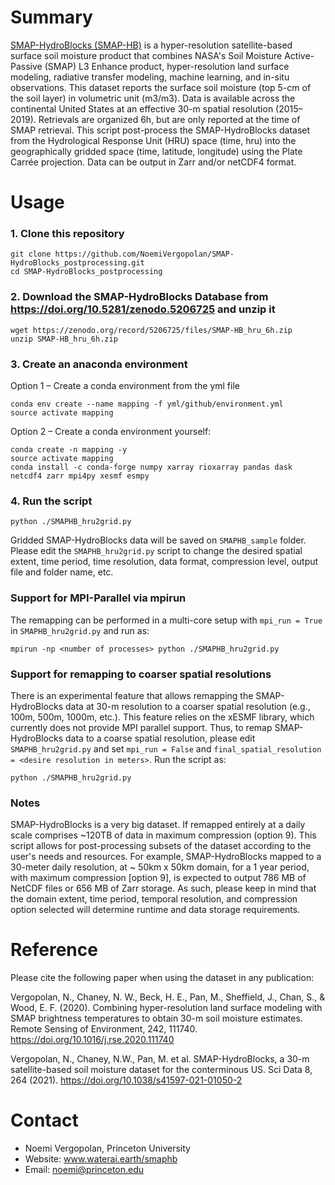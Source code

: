 # Summary
[SMAP-HydroBlocks (SMAP-HB)](https://waterai.earth/smaphb/) is a hyper-resolution satellite-based surface soil moisture product that combines NASA's Soil Moisture Active-Passive (SMAP) L3 Enhance product, hyper-resolution land surface modeling, radiative transfer modeling, machine learning, and in-situ observations. This dataset reports the surface soil moisture (top 5-cm of the soil layer) in volumetric unit (m3/m3). Data is available across the continental United States at an effective 30-m spatial resolution (2015–2019). Retrievals are organized 6h, but are only reported at the time of SMAP retrieval. This script post-process the SMAP-HydroBlocks dataset from the Hydrological Response Unit (HRU) space (time, hru) into the geographically gridded space (time, latitude, longitude) using the Plate Carrée projection. Data can be output in Zarr and/or netCDF4 format. 

# Usage

### 1. Clone this repository
```
git clone https://github.com/NoemiVergopolan/SMAP-HydroBlocks_postprocessing.git
cd SMAP-HydroBlocks_postprocessing
```

### 2. Download the SMAP-HydroBlocks Database from https://doi.org/10.5281/zenodo.5206725 and unzip it
```
wget https://zenodo.org/record/5206725/files/SMAP-HB_hru_6h.zip
unzip SMAP-HB_hru_6h.zip
```

### 3. Create an anaconda environment

Option 1 – Create a conda environment from the yml file
```
conda env create --name mapping -f yml/github/environment.yml
source activate mapping
```

Option 2 – Create a conda environment yourself:
```
conda create -n mapping -y
source activate mapping
conda install -c conda-forge numpy xarray rioxarray pandas dask netcdf4 zarr mpi4py xesmf esmpy
```

### 4. Run the script
```
python ./SMAPHB_hru2grid.py
```

Gridded SMAP-HydroBlocks data will be saved on ```SMAPHB_sample``` folder. Please edit the ```SMAPHB_hru2grid.py``` script to change the desired spatial extent, time period, time resolution, data format, compression level, output file and folder name, etc.



### Support for MPI-Parallel via mpirun
The remapping can be performed in a multi-core setup with ```mpi_run = True``` in ```SMAPHB_hru2grid.py``` and run as:
```
mpirun -np <number of processes> python ./SMAPHB_hru2grid.py
```


### Support for remapping to coarser spatial resolutions
There is an experimental feature that allows remapping the SMAP-HydroBlocks data at 30-m resolution to a coarser spatial resolution (e.g., 100m, 500m, 1000m, etc.). This feature relies on the xESMF library, which currently does not provide MPI parallel support. Thus, to remap SMAP-HydroBlocks data to a coarse spatial resolution, please edit ```SMAPHB_hru2grid.py``` and set ```mpi_run = False``` and  ```final_spatial_resolution = <desire resolution in meters>```. Run the script as:
```
python ./SMAPHB_hru2grid.py
```

### Notes
SMAP-HydroBlocks is a very big dataset. If remapped entirely at a daily scale comprises ~120TB of data in maximum compression (option 9). This script allows for post-processing subsets of the dataset according to the user's needs and resources. For example, SMAP-HydroBlocks mapped to a 30-meter daily resolution, at ~ 50km x 50km domain, for a 1 year period, with maximum compression [option 9], is expected to output 786 MB of NetCDF files or 656 MB of Zarr storage. As such, please keep in mind that the domain extent, time period, temporal resolution, and compression option selected will determine runtime and data storage requirements.


# Reference

Please cite the following paper when using the dataset in any publication:

Vergopolan, N., Chaney, N. W., Beck, H. E., Pan, M., Sheffield, J., Chan, S., & Wood, E. F. (2020). Combining hyper-resolution land surface modeling with SMAP brightness temperatures to obtain 30-m soil moisture estimates. Remote Sensing of Environment, 242, 111740. https://doi.org/10.1016/j.rse.2020.111740

Vergopolan, N., Chaney, N.W., Pan, M. et al. SMAP-HydroBlocks, a 30-m satellite-based soil moisture dataset for the conterminous US. Sci Data 8, 264 (2021). https://doi.org/10.1038/s41597-021-01050-2


# Contact
 - Noemi Vergopolan, Princeton University
 - Website: www.waterai.earth/smaphb
 - Email: noemi@princeton.edu
